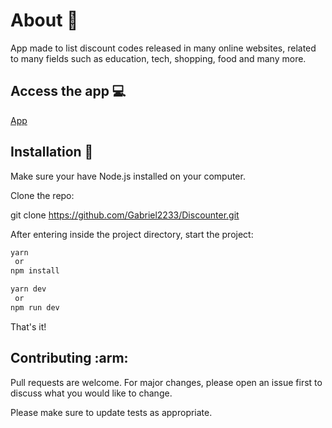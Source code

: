 #  About :rocket:

App made to list discount codes released in many online websites, related to many fields such as education, tech, shopping, food and many more.

## Access the app :computer:

[App]()

##  Installation :hammer:
Make sure your have Node.js installed on your computer.

Clone the repo:

git clone https://github.com/Gabriel2233/Discounter.git

After entering inside the project directory, start the project:

```bash
yarn
 or 
npm install
```

```bash
yarn dev
 or
npm run dev
```

That's it!

##  Contributing :arm:
Pull requests are welcome. For major changes, please open an issue first to discuss what you would like to change.

Please make sure to update tests as appropriate.

